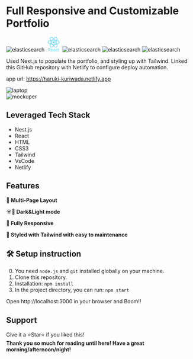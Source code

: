 # Full Responsive and Customizable Portfolio
<p align="left">
  <img src="https://github.com/kuri-sun/portfolio/assets/62743644/a3f7ffa7-a798-4e7b-a4ce-6adfe86c4f7e" alt="elasticsearch" width="40" height="40"/>
  <img src="https://raw.githubusercontent.com/devicons/devicon/master/icons/react/react-original-wordmark.svg" alt="react" width="40" height="40"/>
  <img src="https://github.com/kuri-sun/portfolio/assets/62743644/3826258f-68cf-4c32-b94a-fdbe64462d75" alt="elasticsearch" width="40" height="40"/>
  <img src="https://github.com/kuri-sun/portfolio/assets/62743644/99f88f0f-21d0-461e-b3bc-fd0695879d76" alt="elasticsearch" width="40" height="40"/>
  <img src="https://github.com/kuri-sun/portfolio/assets/62743644/34216922-fae1-48be-a72b-dae01e0e75e8" alt="elasticsearch" width="40" height="40"/>
</p>
Used Next.js to populate the portfolio, and styling up with Tailwind.
Linked this GitHub repository with Netlify to configure deploy automation.

app url: https://haruki-kuriwada.netlify.app
<br/>

![laptop](https://github.com/kuri-sun/portfolio/assets/62743644/54bac1c5-e58c-4a99-98e3-5b7a5482c759)
<br/>
![mockuper](https://github.com/kuri-sun/portfolio/assets/62743644/c1c79c76-33a4-4283-b41e-77b499744cb5)
<br/>

## Leveraged Tech Stack

- Nest.js
- React
- HTML
- CSS3
- Tailwind
- VsCode
- Netlify

## Features

**📖 Multi-Page Layout**

**☀️🌙 Dark&Light mode**

**📱 Fully Responsive**

**🎨 Styled with Tailwind with easy to maintenance**

## 🛠 Setup instruction

0. You need `node.js` and `git` installed globally on your machine.
1. Clone this repository.
2. Installation: `npm install`
3. In the project directory, you can run: `npm start`

Open http://localhost:3000 in your browser and Boom!!

## Support

Give it a ⭐Star⭐ if you liked this! <br/>
**Thank you so much for reading until here! Have a great morning/afternoon/night!**
